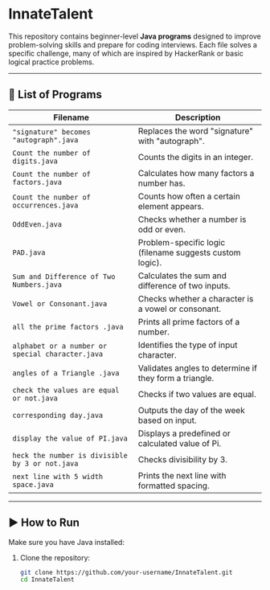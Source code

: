 
# InnateTalent

This repository contains beginner-level **Java programs** designed to improve problem-solving skills and prepare for coding interviews. Each file solves a specific challenge, many of which are inspired by HackerRank or basic logical practice problems.

---

## 📂 List of Programs

| Filename | Description |
|----------|-------------|
| `"signature" becomes "autograph".java` | Replaces the word "signature" with "autograph". |
| `Count the number of digits.java` | Counts the digits in an integer. |
| `Count the number of factors.java` | Calculates how many factors a number has. |
| `Count the number of occurrences.java` | Counts how often a certain element appears. |
| `OddEven.java` | Checks whether a number is odd or even. |
| `PAD.java` | Problem-specific logic (filename suggests custom logic). |
| `Sum and Difference of Two Numbers.java` | Calculates the sum and difference of two inputs. |
| `Vowel or Consonant.java` | Checks whether a character is a vowel or consonant. |
| `all the prime factors .java` | Prints all prime factors of a number. |
| `alphabet or a number or special character.java` | Identifies the type of input character. |
| `angles of a Triangle .java` | Validates angles to determine if they form a triangle. |
| `check the values are equal or not.java` | Checks if two values are equal. |
| `corresponding day.java` | Outputs the day of the week based on input. |
| `display the value of PI.java` | Displays a predefined or calculated value of Pi. |
| `heck the number is divisible by 3 or not.java` | Checks divisibility by 3. |
| `next line with 5 width space.java` | Prints the next line with formatted spacing. |

---

## ▶️ How to Run

Make sure you have Java installed:

1. Clone the repository:
   ```bash
   git clone https://github.com/your-username/InnateTalent.git
   cd InnateTalent
